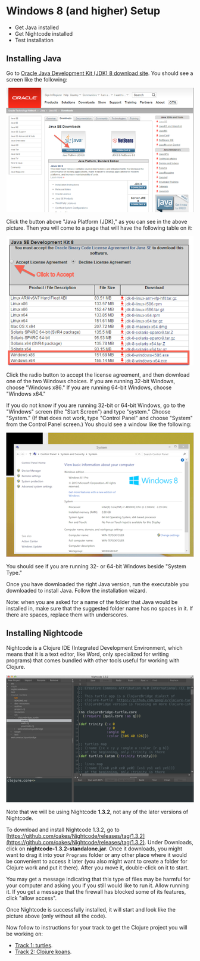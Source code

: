 Windows 8 (and higher) Setup
===============

* Get Java installed
* Get Nightcode installed
* Test installation

<!--
## Starting a command prompt

For these instructions, and for much of the class, you will need to have a command prompt open. This is a text-based interface to talk to your computer. Go to the "Windows" screen (the "Start Screen") and type "command". Choose the "Command Prompt" program, like in this screenshot:

![Starting a command prompt](img/win8/starting-command-prompt.png)

When you choose "Command Prompt," your screen should look similar to this:

![Command prompt](img/win8/command-prompt.png)

If you have never used the command prompt before, you may want to spend some time [reading up on command prompt basics](http://dosprompt.info/). For the rest of this setup, I will tell you to run commands in your command prompt. When I say that, I mean "type the command into the command prompt and press the Return key."

On other operating systems, the command prompt is called the terminal. We will use the terms terminal, command prompt, and command line interchangably.
-->

## Installing Java

Go to [Oracle Java Development Kit (JDK) 8 download site](http://www.oracle.com/technetwork/java/javase/downloads/jdk8-downloads-2133151.html). You should see a screen like the following:

![First page of Java download](img/win/java-download1.png)

Click the button above "Java Platform (JDK)," as you can see in the above picture. Then you will come to a page that will have the following table on it:

![Second page of Java download](img/win/java-download2.png)

Click the radio button to accept the license agreement, and then download one of the two Windows choices. If you are running 32-bit Windows, choose "Windows x86." If you are running 64-bit Windows, choose "Windows x64."

If you do not know if you are running 32-bit or 64-bit Windows, go to the "Windows" screen (the "Start Screen") and type "system." Choose "System." (If that does not work, type "Control Panel" and choose "System" from the Control Panel screen.) You should see a window like the following:

![Windows My Computer properties](img/win8/system-properties.png)

You should see if you are running 32- or 64-bit Windows beside "System Type."

Once you have downloaded the right Java version, run the executable you downloaded to install Java. Follow the installation wizard.

Note: when you are asked for a name of the folder that Java would be installed in, make sure that the suggested folder name has no spaces in it. If there are spaces, replace them with underscores. 

## Installing Nightcode

Nightcode is a Clojure IDE (Integrated Development Environment, which means that it is a text editor, like Word, only specialized for writing programs) that comes bundled with other tools useful for 
working with Clojure. 

![Nightcode IDE](img/nightcode.png)

Note that we will be using Nightcode **1.3.2**, not any of the later versions of Nightcode. 

To download and install Nightcode 1.3.2, go to [https://github.com/oakes/Nightcode/releases/tag/1.3.2](https://github.com/oakes/Nightcode/releases/tag/1.3.2). 
Under Downloads, click on **nightcode-1.3.2-standalone.jar**. 
Once it downloads, you might want to drag it into your `Programs` folder or any other place where it would be convenient to access it later (you also might want to create a folder for Clojure work and put it there). 
After you move it, double-click on it to start. 

You may get a message indicating that this type of files may be harmful for your computer and asking you if you still would like to run it. Allow running it. If you get a message that the firewall has blocked some of its features, click "allow access". 

Once Nightcode is successfully installed, it will start and look like the picture above (only without all the code).

Now follow to instructions for your track to get the Clojure project you will be working on: 


- [Track 1: turtles](setup_track1.md).
- [Track 2: Clojure koans](setup_track2.md). 


